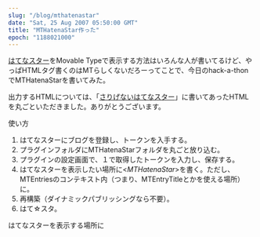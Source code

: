 ```yaml
---
slug: "/blog/mthatenastar"
date: "Sat, 25 Aug 2007 05:50:00 GMT"
title: "MTHatenaStar作った"
epoch: "1188021000"
---
```


[はてなスター](https://s.hatena.ne.jp)をMovable Typeで表示する方法はいろんな人が書いてるけど、やっぱHTMLタグ書くのはMTらしくないだろーってことで、今日のhack-a-thonでMTHatenaStarを書いてみた。

出力するHTMLについては、「[さりげないはてなスター](https://blog.fuktommy.com/1184165578)」に書いてあったHTMLを丸ごといただきました。ありがとうございます。

使い方

1. はてなスターにブログを登録し、トークンを入手する。
1. プラグインフォルダにMTHatenaStarフォルダを丸ごと放り込む。
1. プラグインの設定画面で、１で取得したトークンを入力し、保存する。
1. はてなスターを表示したい場所に<$MTHatenaStar$>を書く。ただし、MTEntriesのコンテキスト内（つまり、MTEntryTitleとかを使える場所）に。
1. 再構築（ダイナミックパブリッシングなら不要）。
1. はて☆スタ。

はてなスターを表示する場所に<script>タグも一緒に表示されちゃうのがいやなときや、はてなの指示通りに<head>の中に書きたいときは、<$MTHatenaStarScript$>タグを使えば、<script>だけを別途出力できます。ただし、処理の関係で<$MTHatenaStar$>よりは前に置く必要があります。

もちろんダイナミックパブリッシング対応だよ！

[ダウンロード](/downloads/MTHatenaStar.zip)